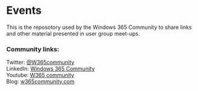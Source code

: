 # Events
This is the reposotory used by the Windows 365 Community to share links and other material presented in user group meet-ups.
  
### Community links:
Twitter: [@W365community](https://twitter.com/W365community)  
LinkedIn: [Windows 365 Community](https://www.linkedin.com/company/w365-community/)  
Youtube: [W365 community](https://www.youtube.com/@w365community)  
Blog: [w365community.com](https://w365community.com)  
